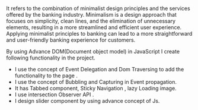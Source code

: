 #

It refers to the combination of minimalist design principles and the services offered by the banking industry. Minimalism is a design approach that focuses on simplicity, clean lines, and the elimination of unnecessary elements, resulting in a more streamlined and efficient user experience. Applying minimalist principles to banking can lead to a more straightforward and user-friendly banking experience for customers.

By using Advance DOM(Document object model) in JavaScript I create following functionality in the project.

- I use the concept of Event Delegation and Dom Traversing to add the functionality to the page .
- I use the concept of Bubbling and Capturing in Event propagation.
- It has Tabbed component, Sticky Navigation , lazy Loading image.
- I use intersection Observer API .
- I design slider component by using advance concept of Js.
